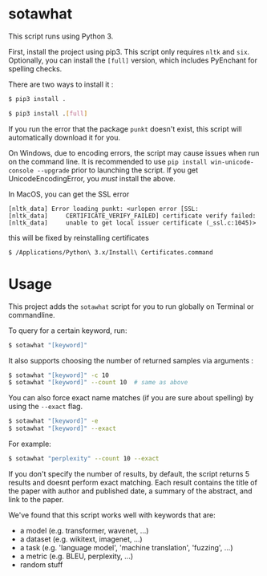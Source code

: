 # sotawhat

This script runs using Python 3.

First, install the project using pip3. This script only requires ``nltk`` and ``six``.
Optionally, you can install the `[full]` version, which includes PyEnchant for spelling checks.

There are two ways to install it :

```bash
$ pip3 install .
```

```bash
$ pip3 install .[full]
```

If you run the error that the package ``punkt`` doesn't exist, this script will automatically download it for you.

On Windows, due to encoding errors, the script may cause issues when run on the command line. It is
recommended to use `pip install win-unicode-console --upgrade` prior to launching the script. If you get
UnicodeEncodingError, you *must* install the above.

In MacOS, you can get the SSL error

```
[nltk_data] Error loading punkt: <urlopen error [SSL:
[nltk_data]     CERTIFICATE_VERIFY_FAILED] certificate verify failed:
[nltk_data]     unable to get local issuer certificate (_ssl.c:1045)>
```

this will be fixed by reinstalling certificates
```shell
$ /Applications/Python\ 3.x/Install\ Certificates.command
```


# Usage
This project adds the `sotawhat` script for you to run globally on Terminal or commandline.

To query for a certain keyword, run:

```bash
$ sotawhat "[keyword]"
```

It also supports choosing the number of returned samples via arguments :

```bash
$ sotawhat "[keyword]" -c 10
$ sotawhat "[keyword]" --count 10  # same as above
```

You can also force exact name matches (if you are sure about spelling) by using the `--exact` flag.

```bash
$ sotawhat "[keyword]" -e
$ sotawhat "[keyword]" --exact
```

For example:

```bash
$ sotawhat "perplexity" --count 10 --exact
```

If you don't specify the number of results, by default, the script returns 5 results and doesnt perform exact matching.
Each result contains the title of the paper with author and published date, a summary of the abstract, and link to the paper.

We've found that this script works well with keywords that are:
+ a model (e.g. transformer, wavenet, ...)
+ a dataset (e.g. wikitext, imagenet, ...)
+ a task (e.g. 'language model', 'machine translation', 'fuzzing', ...)
+ a metric (e.g. BLEU, perplexity, ...)
+ random stuff
